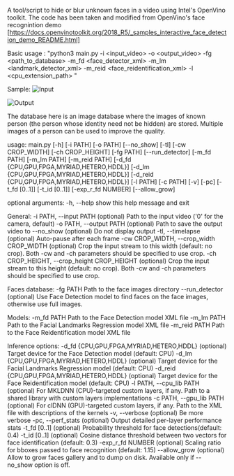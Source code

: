 A tool/script to hide or blur unknown faces in a video using Intel's OpenVino toolkit. The code has been taken and modified from OpenVino's face recognintion demo [https://docs.openvinotoolkit.org/2018_R5/_samples_interactive_face_detection_demo_README.html]

Basic usage : "python3 main.py -i <input_video> -o <output_video> -fg <path_to_database> -m_fd <face_detector_xml> -m_lm <landmark_detector_xml> -m_reid <face_reidentification_xml> -l <cpu_extension_path> "

Sample: 
![Input][in_gif]

![Output][out_gif]

The database here is an image database where the images of known person (the person whose identity need not be hidden) are stored. Multiple images of a person can be used to improve the quality.

[in_gif]: https://github.com/srg9000/Openvino_secure_faces/blob/master/input.gif "Input GIF"
[out_gif]: https://github.com/srg9000/Openvino_secure_faces/blob/master/output.gif "Output GIF"

usage: main.py [-h] [-i PATH] [-o PATH] [--no_show] [-tl]
                             [-cw CROP_WIDTH] [-ch CROP_HEIGHT] [-fg PATH]
                             [--run_detector] [-m_fd PATH] [-m_lm PATH]
                             [-m_reid PATH]
                             [-d_fd {CPU,GPU,FPGA,MYRIAD,HETERO,HDDL}]
                             [-d_lm {CPU,GPU,FPGA,MYRIAD,HETERO,HDDL}]
                             [-d_reid {CPU,GPU,FPGA,MYRIAD,HETERO,HDDL}]
                             [-l PATH] [-c PATH] [-v] [-pc] [-t_fd [0..1]]
                             [-t_id [0..1]] [-exp_r_fd NUMBER] [--allow_grow]

optional arguments:
  -h, --help            show this help message and exit

General:
  -i PATH, --input PATH
                        (optional) Path to the input video ('0' for the
                        camera, default)
  -o PATH, --output PATH
                        (optional) Path to save the output video to
  --no_show             (optional) Do not display output
  -tl, --timelapse      (optional) Auto-pause after each frame
  -cw CROP_WIDTH, --crop_width CROP_WIDTH
                        (optional) Crop the input stream to this width
                        (default: no crop). Both -cw and -ch parameters should
                        be specified to use crop.
  -ch CROP_HEIGHT, --crop_height CROP_HEIGHT
                        (optional) Crop the input stream to this height
                        (default: no crop). Both -cw and -ch parameters should
                        be specified to use crop.

Faces database:
  -fg PATH              Path to the face images directory
  --run_detector        (optional) Use Face Detection model to find faces on
                        the face images, otherwise use full images.

Models:
  -m_fd PATH            Path to the Face Detection model XML file
  -m_lm PATH            Path to the Facial Landmarks Regression model XML file
  -m_reid PATH          Path to the Face Reidentification model XML file

Inference options:
  -d_fd {CPU,GPU,FPGA,MYRIAD,HETERO,HDDL}
                        (optional) Target device for the Face Detection model
                        (default: CPU)
  -d_lm {CPU,GPU,FPGA,MYRIAD,HETERO,HDDL}
                        (optional) Target device for the Facial Landmarks
                        Regression model (default: CPU)
  -d_reid {CPU,GPU,FPGA,MYRIAD,HETERO,HDDL}
                        (optional) Target device for the Face Reidentification
                        model (default: CPU)
  -l PATH, --cpu_lib PATH
                        (optional) For MKLDNN (CPU)-targeted custom layers, if
                        any. Path to a shared library with custom layers
                        implementations
  -c PATH, --gpu_lib PATH
                        (optional) For clDNN (GPU)-targeted custom layers, if
                        any. Path to the XML file with descriptions of the
                        kernels
  -v, --verbose         (optional) Be more verbose
  -pc, --perf_stats     (optional) Output detailed per-layer performance stats
  -t_fd [0..1]          (optional) Probability threshold for face
                        detections(default: 0.4)
  -t_id [0..1]          (optional) Cosine distance threshold between two
                        vectors for face identification (default: 0.3)
  -exp_r_fd NUMBER      (optional) Scaling ratio for bboxes passed to face
                        recognition (default: 1.15)
  --allow_grow          (optional) Allow to grow faces gallery and to dump on
                        disk. Available only if --no_show option is off.
                        


